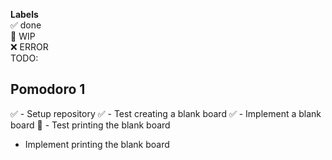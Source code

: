 **Labels**  
✅ done  
🚧 WIP  
❌ ERROR  
TODO:  

## Pomodoro 1  
✅ - Setup repository
✅ - Test creating a blank board
✅ - Implement a blank board
🚧 - Test printing the blank board
- Implement printing the blank board